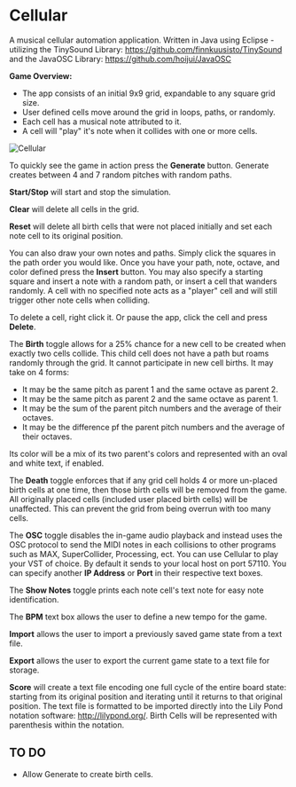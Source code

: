 # Cellular
A musical cellular automation application. Written in Java using Eclipse - utilizing the TinySound Library: https://github.com/finnkuusisto/TinySound and the JavaOSC Library: https://github.com/hoijui/JavaOSC


**Game Overview:**
* The app consists of an initial 9x9 grid, expandable to any square grid size.
* User defined cells move around the grid in loops, paths, or randomly.
* Each cell has a musical note attributed to it.
* A cell will "play" it's note when it collides with one or more cells.

![Cellular](http://i.imgur.com/ED80wib.jpg)

To quickly see the game in action press the **Generate** button. Generate creates between 4 and 7 random pitches with random paths.

**Start/Stop** will start and stop the simulation.

**Clear** will delete all cells in the grid.

**Reset** will delete all birth cells that were not placed initially and set each note cell to its original position.

You can also draw your own notes and paths. Simply click the squares in the path order you would like. Once you have your path, note, octave, and color defined press the **Insert** button. You may also specify a starting square and insert a note with a random path, or insert a cell that wanders randomly. A cell with no specified note acts as a "player" cell and will still trigger other note cells when colliding.

To delete a cell, right click it. Or pause the app, click the cell and press **Delete**.

The **Birth** toggle allows for a 25% chance for a new cell to be created when exactly two cells collide. This child cell does not have a path but roams randomly through the grid. It cannot participate in new cell births. It may take on 4 forms:
* It may be the same pitch as parent 1 and the same octave as parent 2.
* It may be the same pitch as parent 2 and the same octave as parent 1.
* It may be the sum of the parent pitch numbers and the average of their octaves.
* It may be the difference pf the parent pitch numbers and the average of their octaves.

Its color will be a mix of its two parent's colors and represented with an oval and white text, if enabled. 

The **Death** toggle enforces that if any grid cell holds 4 or more un-placed birth cells at one time, then those birth cells will be removed from the game. All originally placed cells (included user placed birth cells) will be unaffected. This can prevent the grid from being overrun with too many cells.

The **OSC** toggle disables the in-game audio playback and instead uses the OSC protocol to send the MIDI notes in each collisions to other programs such as MAX, SuperCollider, Processing, ect. You can use Cellular to play your VST of choice. By default it sends to your local host on port 57110. You can specify another **IP Address** or **Port** in their respective text boxes.

The **Show Notes** toggle prints each note cell's text note for easy note identification.

The **BPM** text box allows the user to define a new tempo for the game.

**Import** allows the user to import a previously saved game state from a text file.

**Export** allows the user to export the current game state to a text file for storage.

**Score** will create a text file encoding one full cycle of the entire board state: starting from its original position and iterating until it returns to that original position. The text file is formatted to be imported directly into the Lily Pond notation software: http://lilypond.org/. Birth Cells will be represented with parenthesis within the notation.

## TO DO
* Allow Generate to create birth cells.
